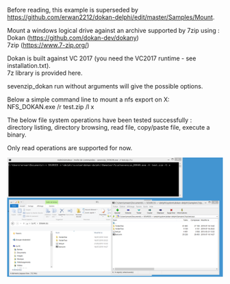 Before reading, this example is superseded by https://github.com/erwan2212/dokan-delphi/edit/master/Samples/Mount.

Mount a windows logical drive against an archive supported by 7zip using :<br/>
Dokan (https://github.com/dokan-dev/dokany) <br/>
7zip (https://www.7-zip.org/) <br/>

Dokan is built against VC 2017 (you need the VC2017 runtime - see installation.txt).<br/>
7z library is provided here.<br/>

sevenzip_dokan run without arguments will give the possible options.<br/>

Below a simple command line to mount a nfs export on X:<br/>
NFS_DOKAN.exe /r test.zip /l x<br/>

The below file system operations have been tested successfully :<br/>
directory listing, directory browsing, read file, copy/paste file, execute a binary.

Only read operations are supported for now.

![Screenshot](screenshot.png)


